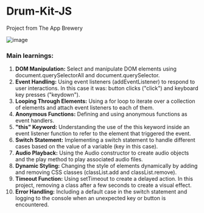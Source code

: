 # Drum-Kit-JS

Project from The App Brewery

![image](https://github.com/LourInf/Drum-Kit-JS/assets/117685514/77eb749d-7aeb-4728-9687-1fa467eeda0e)


### Main learnings:
1. **DOM Manipulation:** Select and manipulate DOM elements using document.querySelectorAll and document.querySelector.
2. **Event Handling:** Using event listeners (addEventListener) to respond to user interactions. In this case it was: button clicks ("click") and keyboard key presses ("keydown").
3. **Looping Through Elements:** Using a for loop to iterate over a collection of elements and attach event listeners to each of them.
4. **Anonymous Functions:** Defining and using anonymous functions as event handlers.
5. **"this" Keyword:** Understanding the use of the this keyword inside an event listener function to refer to the element that triggered the event.
6. **Switch Statement:** Implementing a switch statement to handle different cases based on the value of a variable (key in this case).
7. **Audio Playback:** Using the Audio constructor to create audio objects and the play method to play associated audio files.
8. **Dynamic Styling:** Changing the style of elements dynamically by adding and removing CSS classes (classList.add and classList.remove).
9. **Timeout Function:** Using setTimeout to create a delayed action. In this project, removing a class after a few seconds to create a visual effect.
10. **Error Handling:** Including a default case in the switch statement and logging to the console when an unexpected key or button is encountered.



